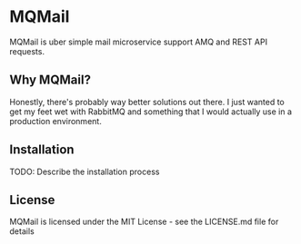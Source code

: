 # MQMail

MQMail is uber simple mail microservice support AMQ and REST API requests.

## Why MQMail?

Honestly, there's probably way better solutions out there. I just wanted to get my feet wet with RabbitMQ and something that I would actually use in a production environment.

## Installation

TODO: Describe the installation process

## License

MQMail is licensed under the MIT License - see the LICENSE.md file for details
